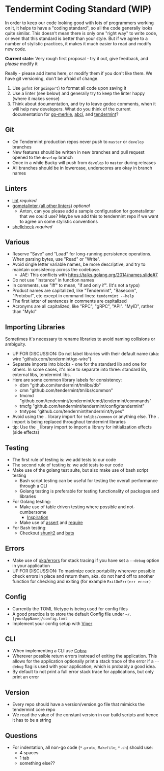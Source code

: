 # Tendermint Coding Standard (WIP)

In order to keep our code looking good with lots of programmers working on it, it helps to have a "coding standard", so all the code generally looks quite similar. This doesn't mean there is only one "right way" to write code, or even that this standard is better than your style.  But if we agree to a number of stylistic practices, it makes it much easier to read and modify new code.

**Current state**: Very rough first proposal - try it out, give feedback, and *please* modify it

Really - please add items here, or modify them if you don't like them.  We have git versioning, don't be afraid of change.

 1. Use `gofmt` (or `goimport`) to format all code upon saving it
 2. Use a linter (see below) and generally try to keep the linter happy (where it makes sense)
 3. Think about documentation, and try to leave godoc comments, when it will help new developers. What do you think of the current documentation for [go-merkle](https://godoc.org/github.com/tendermint/go-merkle), [abci](https://godoc.org/github.com/tendermint/abci), and [tendermint](https://godoc.org/github.com/tendermint/tendermint)?

## Git

 * On Tendermint production repos never push to `master` or `develop` branches
 * New features should be written in new branches and pull request opened to the `develop` branch
 * Once in a while Bucky will push from `develop` to `master` during releases
 * All branches should be in lowercase, underscores are okay in branch names

## Linters

 * [lint](https://github.com/golang/lint) *required*
 * [gometalinter (all other linters)](https://github.com/alecthomas/gometalinter) *optional*
   - Anton, can you please add a sample configuration for gometalinter that we could use?  Maybe we add this to tendermint repo if we want to agree on some stylistic conventions
 * [shellcheck](https://github.com/koalaman/shellcheck) *required*

## Various

 * Reserve "Save" and "Load" for long-running persistence operations.  When parsing bytes, use "Read" or "Write".
 * Avoid single letter variable names, be more descriptive, and try to maintain consistency across the codebase.
   - JAE: This conflicts with https://talks.golang.org/2014/names.slide#7
 * Do not use "instance" in function names
 * In comments, use "iff" to mean, "if and only if".  (It's not a typo)
 * Product names are capitalized, like "Tendermint", "Basecoin", "Protobuf", etc except in command lines: `tendermint --help`
 * The first letter of sentences in comments are capitalized
 * Acronyms are all capitalized, like "RPC", "gRPC", "API".  "MyID", rather than "MyId"

## Importing Libraries
Sometimes it's necessary to rename libraries to avoid naming collisions or ambiguity. 

 * UP FOR DISCUSSION: Do not label libraries with their default name (aka: wire "github.com/tendermint/go-wire") 
 * Separate imports into blocks - one for the standard lib and one for others. In some cases, it's nice to separate into three: standard lib, external libs, tendermint libs.
 * Here are some common library labels for consistency: 
   - dbm "github.com/tendermint/tmlibs/db"
   - cmn "github.com/tendermint/tmlibs/common"
   - tmcmd "github.com/tendermint/tendermint/cmd/tendermint/commands"
   - tmcfg "github.com/tendermint/tendermint/config/tendermint"
   - tmtypes "github.com/tendermint/tendermint/types"
 * Avoid using the `.` library import for `tmlibs/common` or anything else. The `.` import is being replaced throughout tendermint libraries
 * tip: Use the `_` library import to import a library for initialization effects (side effects) 

## Testing

 * The first rule of testing is: we add tests to our code
 * The second rule of testing is: we add tests to our code
 * Make use of the golang test suite, but also make use of bash script testing
   - Bash script testing can be useful for testing the overall performance through a CLI
   - Golang testing is preferable for testing functionality of packages and libraries
 * For Golang testing:
   * Make use of table driven testing where possible and not-cumbersome
     - [Inspiration](https://dave.cheney.net/2013/06/09/writing-table-driven-tests-in-go)
   * Make use of [assert](https://godoc.org/github.com/stretchr/testify/assert) and [require](https://godoc.org/github.com/stretchr/testify/require)
 * For Bash testing: 
   * Checkout [shunit2](https://github.com/kward/shunit2) and [bats](https://github.com/sstephenson/bats)

## Errors 

 * Make use of [pkg/errors](https://github.com/pkg/errors) for stack tracing if you have set a `--debug` option in your application
 * UP FOR DISCUSSION: To maximize code portability wherever possible check errors in place and return them, aka. do not hand off to another function for checking and exiting (for example `ExitOnErr(err error)`

## Config
  
 * Currently the TOML filetype is being used for config files
 * A good practice is to store the default Config file under `~/.[yourAppName]/config.toml`
 * Implement your config setup with [Viper](https://github.com/spf13/viper)

## CLI

 * When implementing a CLI use [Cobra](https://github.com/spf13/cobra)
 * Wherever possible return errors instread of exiting the application. This allows for the application optionally print a stack trace of the error if a `--debug` flag is used with your application, which is probably a good idea.
 * By default to not print a full error stack trace for applications, but only print an error

## Version

 * Every repo should have a version/version.go file that mimicks the tendermint core repo
 * We read the value of the constant version in our build scripts and hence it has to be a string

## Questions

 * For indentation, all non-go code (`*.proto`, `Makefile`, `*.sh`) should use:
   - 4 spaces
   - 1 tab
   - something else??
